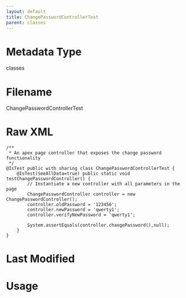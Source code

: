 ```yaml
---
layout: default
title: ChangePasswordControllerTest
parent: classes
---
```

# Metadata Type
classes


# Filename 
ChangePasswordControllerTest


# Raw XML
```
/**
 * An apex page controller that exposes the change password functionality
 */
@IsTest public with sharing class ChangePasswordControllerTest {
   	@IsTest(SeeAllData=true) public static void testChangePasswordController() {
        // Instantiate a new controller with all parameters in the page
        ChangePasswordController controller = new ChangePasswordController();
        controller.oldPassword = '123456';
        controller.newPassword = 'qwerty1'; 
        controller.verifyNewPassword = 'qwerty1';                
        
        System.assertEquals(controller.changePassword(),null);                           
    }    
}
```


# Last Modified


# Usage
